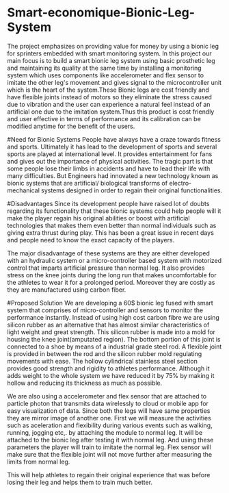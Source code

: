 # Smart-economique-Bionic-Leg-System
The project emphasizes on providing value for money by using a bionic leg for sprinters embedded with smart monitoring system. In this project our main focus is to build a smart bionic leg system using basic prosthetic leg and maintaining its quality at the same time by installing a monitoring system which uses components like accelerometer and flex sensor to imitate the other leg's movement and gives signal to the microcontroller unit which is the heart of the system.These Bionic legs are cost friendly and have flexible joints instead of motors so they eliminate the stress caused due to vibration and the user can experience a natural feel instead of an artificial one due to the imitation system.Thus this product is cost friendly and user effective in terms of performance and its calibration can be modified anytime for the benefit of the users.

#Need for Bionic Systems
People have always have a craze towards fitness and sports. Ultimately it has lead to the development of sports and several sports are played at international level. It provides entertainment for fans and gives out the importance of physical activities. The tragic part is that some people lose their limbs in accidents and have to lead their life with many difficulties. But Engineers had innovated a new technology known as bionic systems that are artificial/ biological transforms of electro-mechanical systems designed in order to regain their original functionalities.

#Disadvantages
Since its development people have raised lot of doubts regarding its functionality that these bionic systems could help people will it make the player regain his original abilities or boost with artificial technologies that makes them even better than normal individuals such as giving extra thrust during play. This has been a great issue in recent days and people need to know the exact capacity of the players.

The major disadvantage of these systems are they are either developed with an hydraulic system or a micro-controller based system with motorized control that imparts artificial pressure than normal leg. It also provides stress on the knee joints during the long run that makes uncomfortable for the athletes to wear it for a prolonged period. Moreover they are costly as they are manufactured using carbon fiber.

#Proposed Solution
We are developing a 60$ bionic leg fused with smart system that comprises of micro-controller and sensors to monitor the performance instantly. Instead of using high cost carbon fibre we are using silicon rubber as an alternative that has almost similar characteristics of light weight and great strength. This silicon rubber is made into a mold for housing the knee joint(amputated region). The bottom portion of this joint is connected to a shoe by means of a industrial grade steel rod. A flexible joint is provided in between the rod and the silicon rubber mold regulating movements with ease. The hollow cylindrical stainless steel section provides good strength and rigidity to athletes performance. Although it adds weight to the whole system we have reduced it by 75% by making it hollow and reducing its thickness as much as possible.

We are also using a accelerometer and flex sensor that are attached to particle photon that transmits data wirelessly to cloud or mobile app for easy visualization of data. Since both the legs will have same properties they are mirror image of another one. First we will measure the activities such as aceleration and flexibility during various events such as walking, running, jogging etc,. by attaching the module to normal leg. It will be attached to the bionic leg after testing it with normal leg. And using these parameters the player will train to imitate the normal leg. Flex sensor will make sure that the flexible joint will not move further after measuring the limits from normal leg. 

This will help athletes to regain their original experience that was before losing their leg and helps them to train much better.
